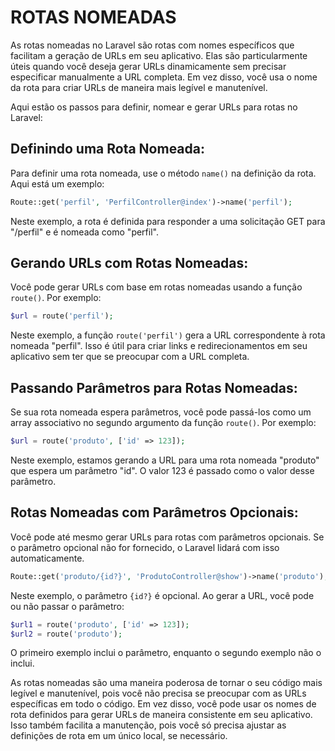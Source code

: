 # ROTAS NOMEADAS
As rotas nomeadas no Laravel são rotas com nomes específicos que facilitam a geração de URLs em seu aplicativo. Elas são particularmente úteis quando você deseja gerar URLs dinamicamente sem precisar especificar manualmente a URL completa. Em vez disso, você usa o nome da rota para criar URLs de maneira mais legível e manutenível.

Aqui estão os passos para definir, nomear e gerar URLs para rotas no Laravel:

## Definindo uma Rota Nomeada:
Para definir uma rota nomeada, use o método `name()` na definição da rota. Aqui está um exemplo:

```php
Route::get('perfil', 'PerfilController@index')->name('perfil');
```

Neste exemplo, a rota é definida para responder a uma solicitação GET para "/perfil" e é nomeada como "perfil".

## Gerando URLs com Rotas Nomeadas:
Você pode gerar URLs com base em rotas nomeadas usando a função `route()`. Por exemplo:

```php
$url = route('perfil');
```

Neste exemplo, a função `route('perfil')` gera a URL correspondente à rota nomeada "perfil". Isso é útil para criar links e redirecionamentos em seu aplicativo sem ter que se preocupar com a URL completa.

## Passando Parâmetros para Rotas Nomeadas:
Se sua rota nomeada espera parâmetros, você pode passá-los como um array associativo no segundo argumento da função `route()`. Por exemplo:

```php
$url = route('produto', ['id' => 123]);
```

Neste exemplo, estamos gerando a URL para uma rota nomeada "produto" que espera um parâmetro "id". O valor 123 é passado como o valor desse parâmetro.

## Rotas Nomeadas com Parâmetros Opcionais:
Você pode até mesmo gerar URLs para rotas com parâmetros opcionais. Se o parâmetro opcional não for fornecido, o Laravel lidará com isso automaticamente.

```php
Route::get('produto/{id?}', 'ProdutoController@show')->name('produto');
```

Neste exemplo, o parâmetro `{id?}` é opcional. Ao gerar a URL, você pode ou não passar o parâmetro:

```php
$url1 = route('produto', ['id' => 123]);
$url2 = route('produto');
```

O primeiro exemplo inclui o parâmetro, enquanto o segundo exemplo não o inclui.

As rotas nomeadas são uma maneira poderosa de tornar o seu código mais legível e manutenível, pois você não precisa se preocupar com as URLs específicas em todo o código. Em vez disso, você pode usar os nomes de rota definidos para gerar URLs de maneira consistente em seu aplicativo. Isso também facilita a manutenção, pois você só precisa ajustar as definições de rota em um único local, se necessário.